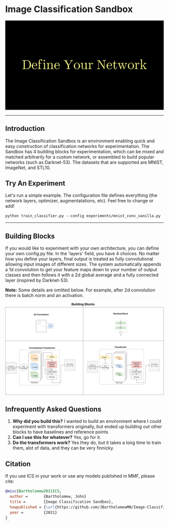 
# Image Classification Sandbox

<img src="misc/images/readme_gif.gif" width="750"/>

---

## Introduction

The Image Classification Sandbox is an environment enabling quick and easy construction of classification networks for experimentation. The Sandbox has 4 building blocks for experimentation, which can be mixed and matched arbitrarily for a custom network, or assembled to build popular networks (such as Darknet-53). The datasets that are supported are MNIST, ImageNet, and STL10. 

## Try An Experiment

Let's run a simple example. The configuration file defines everything (the network layers, optimizer, augmentatations, etc). Feel free to change or add!
```
python train_classifier.py --config experiments/mnist_conv_vanilla.py
```

---
## Building Blocks

If you would like to experiment with your own architecture, you can define your own config.py file. In the 'layers' field, you have 4 choices. No matter how you define your layers, final output is treated as fully convolutional allowing input images of different sizes. The system automatically appends a 1d convolution to get your feature maps down to your number of output classes and then follows it with a 2d global average and a fully connected layer (inspired by Darknet-53).

__Note:__ Some details are omitted below. For example, after 2d convolution there is batch norm and an activation.

<img src="misc/images/building_blocks.png" width="750"/>

## Infrequently Asked Questions

1. __Why did you build this?__ I wanted to build an environment where I could experiment with transformers originally, but ended up building out other blocks to have baselines and reference points
2. __Can I use this for whatever?__ Yes, go for it.
3. __Do the transformers work?__ Yes they do, but it takes a long time to train them, alot of data, and they can be very finnicky. 


## Citation

If you use ICS in your work or use any models published in MMF, please cite:

```bibtex
@misc{Bartholomew2021ICS,
  author =       {Bartholomew, John}
  title =        {Image Classification Sandbox},
  howpublished = {\url{https://github.com/JBartholomewMN/Image-Classification-Sandbox}},
  year =         {2021}
}
``
